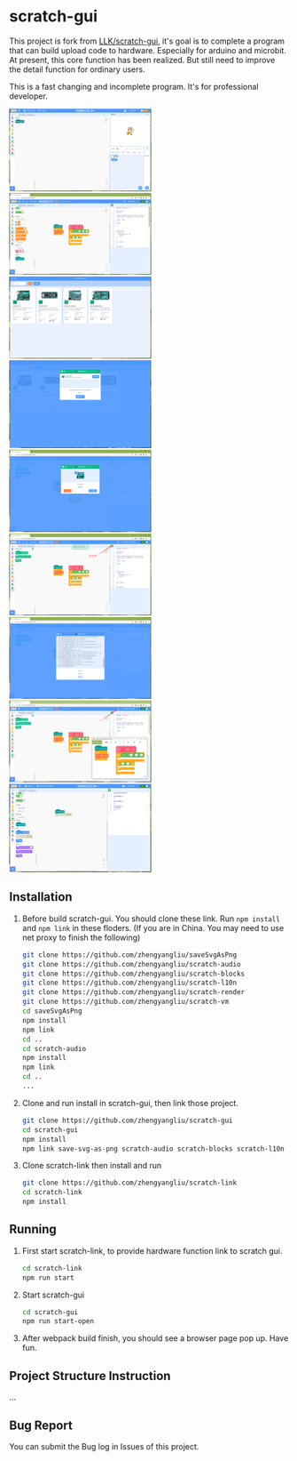 # scratch-gui
This project is fork from [LLK/scratch-gui](https://github.com/LLK/scratch-gui), it's goal is to complete a program that can build upload code to hardware. Especially for arduino and microbit. At present, this core function has been realized. But still need to improve the detail function for ordinary users. 

This is a fast changing and incomplete program. It's for professional developer.

<img src="docs\1.png" alt="5" style="zoom:25%;" />

<img src="docs\2.png" alt="6" style="zoom:25%;" />

<img src="docs\3.png" alt="7" style="zoom:25%;" />

<img src="docs\4.png" alt="1" style="zoom:25%;" />

<img src="docs\5.png" alt="2" style="zoom:25%;" />

<img src="docs\6.png" alt="3" style="zoom:25%;" />

<img src="docs\7.png" alt="4" style="zoom:25%;" />

<img src="docs\8.png" alt="4" style="zoom:25%;" />

<img src="docs\9.png" alt="4" style="zoom:25%;" />

## Installation

1. Before build scratch-gui. You should clone these link. Run `npm install` and `npm link` in these floders. (If you are in China. You may need to use net proxy to finish the following)

   ```bash
   git clone https://github.com/zhengyangliu/saveSvgAsPng
   git clone https://github.com/zhengyangliu/scratch-audio
   git clone https://github.com/zhengyangliu/scratch-blocks
   git clone https://github.com/zhengyangliu/scratch-l10n
   git clone https://github.com/zhengyangliu/scratch-render
   git clone https://github.com/zhengyangliu/scratch-vm
   cd saveSvgAsPng
   npm install
   npm link
   cd ..
   cd scratch-audio
   npm install
   npm link
   cd ..
   ...
   ```

3. Clone and run install in scratch-gui, then link those project.

   ```bash
   git clone https://github.com/zhengyangliu/scratch-gui
   cd scratch-gui
   npm install
   npm link save-svg-as-png scratch-audio scratch-blocks scratch-l10n scratch-render scratch-vm
   ```

4. Clone scratch-link then install and run

   ```bash
   git clone https://github.com/zhengyangliu/scratch-link
   cd scratch-link
   npm install
   ```
   
## Running

1. First start scratch-link, to provide hardware function link to scratch gui.

   ```bash
   cd scratch-link
   npm run start
   ```

2. Start  scratch-gui

   ```bash
   cd scratch-gui
   npm run start-open
   ```

3. After webpack build finish, you should see a browser page pop up. Have fun.

## Project Structure Instruction

...

## Bug Report

You can submit the Bug log in Issues of this project.
